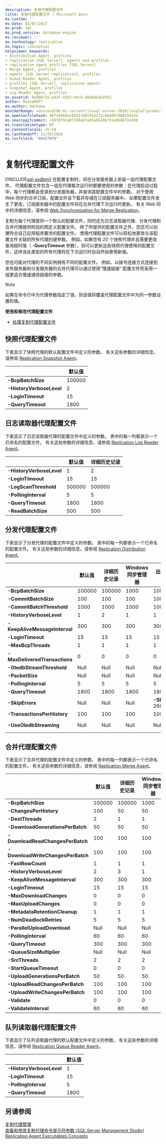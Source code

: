 ```yaml
---
description: 复制代理配置文件
title: 复制代理配置文件 | Microsoft Docs
ms.custom: ''
ms.date: 03/07/2017
ms.prod: sql
ms.prod_service: database-engine
ms.reviewer: ''
ms.technology: replication
ms.topic: conceptual
helpviewer_keywords:
- Distribution Agent, profiles
- replication [SQL Server], agents and profiles
- replication agent profiles [SQL Server]
- Merge Agent, profiles
- agents [SQL Server replication], profiles
- Queue Reader Agent, profiles
- profiles [SQL Server], replication agents
- Snapshot Agent, profiles
- Log Reader Agent, profiles
ms.assetid: 0e980725-e42f-4283-94cb-d8a6dba5df62
author: MashaMSFT
ms.author: mathoma
monikerRange: =azuresqldb-mi-current||>=sql-server-2016||=sqlallproducts-allversions
ms.openlocfilehash: 49fc84b9ac85d17d85f63372c8bdd57d0619413d
ms.sourcegitcommit: c5078791a07330a87a92abb19b791e950672e198
ms.translationtype: HT
ms.contentlocale: zh-CN
ms.lasthandoff: 11/26/2020
ms.locfileid: "88427979"
---
```

# <a name="replication-agent-profiles"></a>复制代理配置文件
[!INCLUDE[sql-asdbmi](../../../includes/applies-to-version/sql-asdbmi.md)]
  在配置复制时，将在分发服务器上安装一组代理配置文件。 代理配置文件包含一组在代理每次运行时都要使用的参数：在代理启动过程中，每个代理都会登录到分发服务器，并查询其配置文件中的参数。 对于使用 Web 同步的合并订阅，配置文件会下载并存储在订阅服务器中。 如果配置文件发生了更改，订阅服务器中的配置文件将在合并代理下次运行时更新。 有关 Web 同步的详细信息，请参阅 [Web Synchronization for Merge Replication](../../../relational-databases/replication/web-synchronization-for-merge-replication.md)。  
  
 复制为每个代理提供一个默认的配置文件，同时还为日志读取器代理、分发代理和合并代理提供附加的预定义配置文件。 除了所提供的配置文件之外，您还可以创建符合自己应用程序要求的配置文件。 使用代理配置文件可以轻松地更改与该配置文件关联的所有代理的键参数。 例如，如果您有 20 个快照代理并且需要更改查询超时值（ **-QueryTimeout** 参数），则可以更新这些快照代理使用的配置文件，这样该此类型的所有代理将在下次运行时自动开始使用新值。  
  
 您也可能对代理的不同实例拥有不同的配置文件。 例如，以拨号连接方式连接到发布服务器和分发服务器的合并代理可以通过使用“慢速链接”  配置文件而采用一组更适合慢速通信链接的参数。  
  
> [!NOTE]  
>  如果在命令行中为代理参数指定了值，则该值将覆盖代理配置文件中为同一参数设置的值。  
  
 **使用和修改代理配置文件**  
  
-   [处理复制代理配置文件](../../../relational-databases/replication/agents/work-with-replication-agent-profiles.md)  
  
## <a name="snapshot-agent-profiles"></a>快照代理配置文件  
 下表显示了快照代理的默认配置文件中定义的参数。 有关这些参数的详细信息，请参阅 [Replication Snapshot Agent](../../../relational-databases/replication/agents/replication-snapshot-agent.md)。  
  
||默认值|  
|-|-------------|  
|**-BcpBatchSize**|100000|  
|**-HistoryVerboseLevel**|2|  
|**-LoginTimeout**|15|  
|**-QueryTimeout**|1800|  
  
## <a name="log-reader-agent-profiles"></a>日志读取器代理配置文件  
 下表显示了日志读取器代理的配置文件中定义的参数。 表中的每一列都表示一个已命名的配置文件。 有关这些参数的详细信息，请参阅 [Replication Log Reader Agent](../../../relational-databases/replication/agents/replication-log-reader-agent.md)。  
  
||默认值|详细历史记录|  
|-|-------------|---------------------|  
|**-HistoryVerboseLevel**|1|2|  
|**-LoginTimeout**|15|15|  
|**-LogScanThreshold**|500000|500000|  
|**-PollingInterval**|5|5|  
|**-QueryTimeout**|1800|1800|  
|**-ReadBatchSize**|500|500|  
  
## <a name="distribution-agent-profiles"></a>分发代理配置文件  
 下表显示了分发代理的配置文件中定义的参数。 表中的每一列都表示一个已命名的配置文件。 有关这些参数的详细信息，请参阅 [Replication Distribution Agent](../../../relational-databases/replication/agents/replication-distribution-agent.md)。  
  
||默认值|详细历史记录|Windows 同步管理器|出现数据一致性错误时继续|OLEDB 流的分发配置文件|  
|-|-------------|---------------------|-------------------------------------|-----------------------------------------|----------------------------------------------|  
|**-BcpBatchSize**|100000|100000|1000|100000|2147473647|  
|**-CommitBatchSize**|100|100|100|100|100|  
|**-CommitBatchThreshold**|1000|1000|1000|1000|1000|  
|**-HistoryVerboseLevel**|1|2|1|1|1|  
|**-KeepAliveMessageInterval**|300|300|300|300|300|  
|**-LoginTimeout**|15|15|15|15|15|  
|**-MaxBcpThreads**|1|1|1|1|1|  
|**-MaxDeliveredTransactions**|0|0|0|0|0|  
|**-OledbStreamThreshold**|Null|Null|Null|Null|32768|  
|**-PacketSize**|Null|Null|Null|Null|32768|  
|**-PollingInterval**|5|5|5|5|5|  
|**-QueryTimeout**|1800|1800|1800|1800|1800|  
|**-SkipErrors**|Null|Null|Null|**-SkipErrors** 2601:2627:20598|Null|  
|**-TransactionsPerHistory**|100|100|100|100|100|  
|**-UseOledbStreaming**|Null|Null|Null|Null|**-UseOledbStreaming**|  
  
## <a name="merge-agent-profiles"></a>合并代理配置文件  
 下表显示了合并代理的配置文件中定义的参数。 表中的每一列都表示一个已命名的配置文件。 有关这些参数的详细信息，请参阅 [Replication Merge Agent](../../../relational-databases/replication/agents/replication-merge-agent.md)。  
  
||默认值|详细历史记录|Windows 同步管理器|行计数验证|行计数和校验和验证|慢速链接|高卷服务器对服务器|  
|-|-------------|---------------------|-------------------------------------|-------------------------|--------------------------------------|---------------|------------------------------------|  
|**-BcpBatchSize**|100000|100000|1000|100000|100000|100000|100000|  
|**-ChangesPerHistory**|100|50|50|100|100|100|1000|  
|**-DestThreads**|2|1|1|1|1|1|4|  
|**-DownloadGenerationsPerBatch**|50|50|50|50|50|1|500|  
|**-DownloadReadChangesPerBatch**|100|100|100|100|100|100|100|  
|**-DownloadWriteChangesPerBatch**|100|100|100|100|100|100|100|  
|**-FastRowCount**|1|1|1|1|1|1|1|  
|**-HistoryVerboseLevel**|2|3|1|1|2|1|2|  
|**-KeepAliveMessageInterval**|300|300|300|300|300|300|300|  
|**-LoginTimeout**|15|15|15|15|15|15|15|  
|**-MaxDownloadChanges**|0|0|0|0|0|0|0|  
|**-MaxUploadChanges**|0|0|0|0|0|0|0|  
|**-MetadataRetentionCleanup**|1|1|1|1|1|1|1|  
|**-NumDeadlockRetries**|5|5|5|5|5|5|5|  
|**-ParallelUploadDownload**|Null|Null|Null|Null|Null|Null|1|  
|**-PollingInterval**|60|60|60|60|60|60|60|  
|**-QueryTimeout**|300|300|300|300|300|300|600|  
|**-QueueSizeMultiplier**|Null|Null|Null|Null|Null|Null|5|  
|**-SrcThreads**|2|2|2|2|2|1|3|  
|**-StartQueueTimeout**|0|0|0|0|0|0|0|  
|**-UploadGenerationsPerBatch**|50|50|50|50|50|1|500|  
|**-UploadReadChangesPerBatch**|100|100|100|100|100|100|100|  
|**-UploadWriteChangesPerBatch**|100|100|100|100|100|100|100|  
|**-Validate**|0|0|0|1|3|0|0|  
|**-ValidateInterval**|60|60|60|60|60|60|60|  
  
## <a name="queue-reader-agent-profiles"></a>队列读取器代理配置文件  
 下表显示了队列读取器代理的默认配置文件中定义的参数。 有关这些参数的详细信息，请参阅 [Replication Queue Reader Agent](../../../relational-databases/replication/agents/replication-queue-reader-agent.md)。  
  
||默认值|  
|-|-------------|  
|**-HistoryVerboseLevel**|1|  
|**-LoginTimeout**|15|  
|**-PollingInterval**|5|  
|**-QueryTimeout**|1800|  
  
## <a name="see-also"></a>另请参阅  
 [复制代理管理](../../../relational-databases/replication/agents/replication-agent-administration.md)   
 [查看和修改复制代理命令提示符参数 (SQL Server Management Studio)](../../../relational-databases/replication/agents/view-and-modify-replication-agent-command-prompt-parameters.md)   
 [Replication Agent Executables Concepts](../../../relational-databases/replication/concepts/replication-agent-executables-concepts.md)  
  
  
